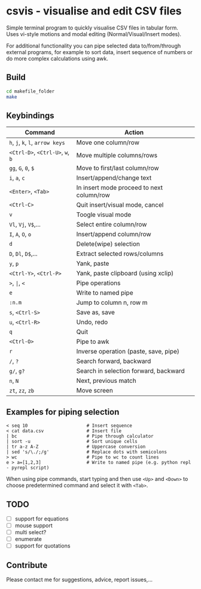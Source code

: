 # csvis - visualise and edit CSV files

Simple terminal program to quickly visualise CSV files in tabular form.  
Uses vi-style motions and modal editing (Normal/Visual/Insert modes).

For additional functionality you can pipe selected data to/from/through
external programs, for example to sort data, insert sequence of numbers or
do more complex calculations using awk.

## Build
```sh
cd makefile_folder
make
```

## Keybindings
| Command                           | Action                                     |
|-----------------------------------|--------------------------------------------|
| `h`, `j`, `k`, `l`, `arrow keys`  | Move one column/row                        |
| `<Ctrl-D>`, `<Ctrl-U>`, `w`, `b`  | Move multiple columns/rows                 |
| `gg`, `G`, `0`, `$`               | Move to first/last column/row              |
| `i`, `a`, `c`                     | Insert/append/change text                  |
| `<Enter>`, `<Tab>`                | In insert mode proceed to next column/row  |
| `<Ctrl-C>`                        | Quit insert/visual mode, cancel            |
| `v`                               | Toogle visual mode                         |
| `Vl`, `Vj`, `V$`,...              | Select entire column/row                   |
| `I`, `A`, `O`, `o`                | Insert/append column/row                   |
| `d`                               | Delete(wipe) selection                     |
| `D`, `Dl`, `D$`,...               | Extract selected rows/columns              |
| `y`, `p`                          | Yank, paste                                |
| `<Ctrl-Y>`, `<Ctrl-P>`            | Yank, paste clipboard (using xclip)        |
| `>`, `\|`, `<`                    | Pipe operations                            |
| `e`                               | Write to named pipe                        |
| `:n.m`                            | Jump to column n, row m                    |
| `s`, `<Ctrl-S>`                   | Save as, save                              |
| `u`, `<Ctrl-R>`                   | Undo, redo                                 |
| `q`                               | Quit                                       |
| `<Ctrl-O>`                        | Pipe to awk                                |
| `r`                               | Inverse operation (paste, save, pipe)      |
| `/`, `?`                          | Search forward, backward                   |
| `g/`, `g?`                        | Search in selection forward, backward      |
| `n`, `N`                          | Next, previous match                       |
| `zt`, `zz`, `zb`                  | Move screen                                |
    
## Examples for piping selection
```
< seq 10                      # Insert sequence
< cat data.csv                # Insert file
| bc                          # Pipe through calculator
| sort -u                     # Sort unique cells
| tr a-z A-Z                  # Uppercase conversion
| sed 's/\./;/g'              # Replace dots with semicolons
> wc                          # Pipe to wc to count lines
e > a=[1,2,3]                 # Write to named pipe (e.g. python repl - pyrepl script)
```
When using pipe commands, start typing and then use `<Up>` and `<Down>` to choose predetermined command and select it with `<Tab>`.

## TODO
- [ ] support for equations
- [ ] mouse support
- [ ] multi select?
- [ ] enumerate
- [ ] support for quotations

## Contribute
Please contact me for suggestions, advice, report issues,...
